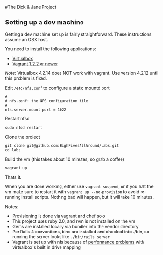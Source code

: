 #The Dick & Jane Project
## Setting up a dev machine
Getting a dev machine set up is fairly straightforward.
These instructions assume an OSX host.

You need to install the following applications:

* [Virtualbox](https://www.virtualbox.org/wiki/Downloads)
* [Vagrant 1.2.2 or newer](http://downloads.vagrantup.com/)

*Note*: Virtualbox 4.2.14 does NOT work with vagrant.
Use version 4.2.12 until this problem is fixed.

Edit `/etc/nfs.conf` to configure a static mountd port

```
#
# nfs.conf: the NFS configuration file
#
nfs.server.mount.port = 1022
```

Restart nfsd

```
sudo nfsd restart
```

Clone the project

```
git clone git@github.com:HighFivesAllAround/labs.git
cd labs
```

Build the vm (this takes about 10 minutes, so grab a coffee)

```
vagrant up
```

Thats it.

When you are done working, either use `vagrant suspend`, or if you halt the vm make sure to restart it with `vagrant up --no-provision` to avoid re-running install scripts.
Nothing bad will happen, but it will take 10 minutes.

Notes:

* Provisioning is done via vagrant and chef solo
* This project uses ruby 2.0, and rvm is not installed on the vm
* Gems are installed locally via bundler into the vendor directory
* Per Rails 4 conventions, bins are installed and checked into ./bin, so running the server looks like `./bin/rails server`
* Vagrant is set up with nfs because of [performance problems](http://docs-v1.vagrantup.com/v1/docs/nfs.html) with virtualbox's built in drive mapping.
